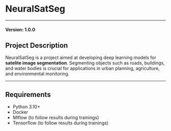# NeuralSatSeg

---

#### Version: 1.0.0

## Project Description
NeuralSatSeg is a project aimed at developing deep learning models for **satelite image segmentation**. Segmenting objects such as roads, buildings, and water bodies is crucial for applications in urban planning, agriculture, and environmental monitoring.

---

## Requirements
- Python 3.10+
- Docker
- Mlflow (to follow results during trainings)
- Tensorflow (to follow results during trainings)